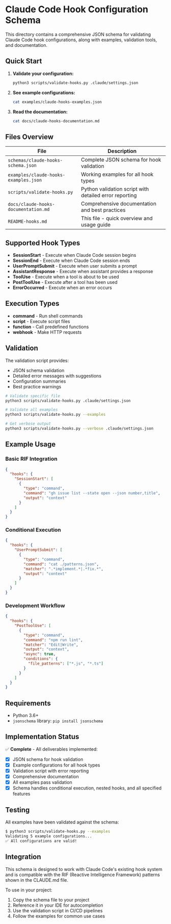 # Claude Code Hook Configuration Schema

This directory contains a comprehensive JSON schema for validating Claude Code hook configurations, along with examples, validation tools, and documentation.

## Quick Start

1. **Validate your configuration:**
   ```bash
   python3 scripts/validate-hooks.py .claude/settings.json
   ```

2. **See example configurations:**
   ```bash
   cat examples/claude-hooks-examples.json
   ```

3. **Read the documentation:**
   ```bash
   cat docs/claude-hooks-documentation.md
   ```

## Files Overview

| File | Description |
|------|-------------|
| `schemas/claude-hooks-schema.json` | Complete JSON schema for hook validation |
| `examples/claude-hooks-examples.json` | Working examples for all hook types |
| `scripts/validate-hooks.py` | Python validation script with detailed error reporting |
| `docs/claude-hooks-documentation.md` | Comprehensive documentation and best practices |
| `README-hooks.md` | This file - quick overview and usage guide |

## Supported Hook Types

- **SessionStart** - Execute when Claude Code session begins
- **SessionEnd** - Execute when Claude Code session ends  
- **UserPromptSubmit** - Execute when user submits a prompt
- **AssistantResponse** - Execute when assistant provides a response
- **ToolUse** - Execute when a tool is about to be used
- **PostToolUse** - Execute after a tool has been used
- **ErrorOccurred** - Execute when an error occurs

## Execution Types

- **command** - Run shell commands
- **script** - Execute script files
- **function** - Call predefined functions
- **webhook** - Make HTTP requests

## Validation

The validation script provides:
- JSON schema validation
- Detailed error messages with suggestions
- Configuration summaries
- Best practice warnings

```bash
# Validate specific file
python3 scripts/validate-hooks.py .claude/settings.json

# Validate all examples
python3 scripts/validate-hooks.py --examples

# Get verbose output
python3 scripts/validate-hooks.py --verbose .claude/settings.json
```

## Example Usage

### Basic RIF Integration
```json
{
  "hooks": {
    "SessionStart": [
      {
        "type": "command",
        "command": "gh issue list --state open --json number,title",
        "output": "context"
      }
    ]
  }
}
```

### Conditional Execution
```json
{
  "hooks": {
    "UserPromptSubmit": [
      {
        "type": "command",
        "command": "cat ./patterns.json",
        "matcher": ".*implement.*|.*fix.*",
        "output": "context"
      }
    ]
  }
}
```

### Development Workflow
```json
{
  "hooks": {
    "PostToolUse": [
      {
        "type": "command",
        "command": "npm run lint",
        "matcher": "Edit|Write",
        "output": "context",
        "async": true,
        "conditions": {
          "file_patterns": ["*.js", "*.ts"]
        }
      }
    ]
  }
}
```

## Requirements

- Python 3.6+
- `jsonschema` library: `pip install jsonschema`

## Implementation Status

✅ **Complete** - All deliverables implemented:
- [x] JSON schema for hook validation
- [x] Example configurations for all hook types  
- [x] Validation script with error reporting
- [x] Comprehensive documentation
- [x] All examples pass validation
- [x] Schema handles conditional execution, nested hooks, and all specified features

## Testing

All examples have been validated against the schema:
```bash
$ python3 scripts/validate-hooks.py --examples
Validating 5 example configurations...
✅ All configurations are valid!
```

## Integration

This schema is designed to work with Claude Code's existing hook system and is compatible with the RIF (Reactive Intelligence Framework) patterns shown in the CLAUDE.md file.

To use in your project:
1. Copy the schema file to your project
2. Reference it in your IDE for autocompletion
3. Use the validation script in CI/CD pipelines
4. Follow the examples for common use cases